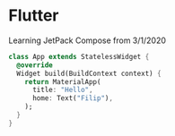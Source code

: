 # Flutter
Learning JetPack Compose from 3/1/2020

```dart
class App extends StatelessWidget {
  @override
  Widget build(BuildContext context) {
    return MaterialApp(
      title: "Hello",
      home: Text("Filip"),
    );
  }
}
```
